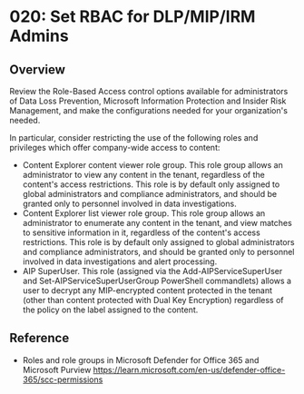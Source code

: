 # 020: Set RBAC for DLP/MIP/IRM Admins

## Overview

Review the Role-Based Access control options available for administrators of Data Loss Prevention, Microsoft Information Protection and Insider Risk Management, and make the configurations needed for your organization's needed. 

In particular, consider restricting the use of the following roles and privileges which offer company-wide access to content:
* Content Explorer content viewer role group. This role group allows an administrator to view any content in the tenant, regardless of the content's access restrictions. This role is by default only assigned to global administrators and compliance administrators, and should be granted only to personnel involved in data investigations. 
* Content Explorer list viewer role group. This role group allows an administrator to enumerate any content in the tenant, and view matches to sensitive information in it, regardless of the content's access restrictions. This role is by default only assigned to global administrators and compliance administrators, and should be granted only to personnel involved in data investigations and alert processing.
* AIP SuperUser. This role (assigned via the Add-AIPServiceSuperUser and Set-AIPServiceSuperUserGroup PowerShell commandlets) allows a user to decrypt any MIP-encrypted content protected in the tenant (other than content protected with Dual Key Encryption) regardless of the policy on the label assigned to the content.



## Reference

* Roles and role groups in Microsoft Defender for Office 365 and Microsoft Purview https://learn.microsoft.com/en-us/defender-office-365/scc-permissions
